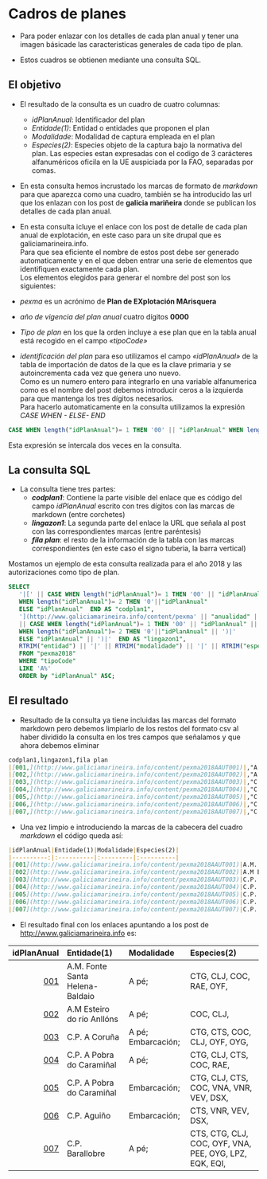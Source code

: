 # Cadros de planes

* Para poder enlazar con los detalles de cada plan anual y tener una imagen básicade las caracteristicas generales de cada tipo de plan.

* Estos cuadros se obtienen mediante una consulta SQL.

## El objetivo

* El resultado de la consulta es un cuadro de cuatro columnas:
  * _idPlanAnual_: Identificador del plan
  * _Entidade(1)_: Entidad o entidades que proponen el plan
  * _Modalidade_: Modalidad de captura empleada en el plan
  * _Especies(2)_: Especies objeto de la captura bajo la normativa del plan. Las especies estan expresadas con el codigo de 3 carácteres alfanuméricos oficila en la UE auspiciada por la FAO, separadas por comas. 

* En esta consulta hemos incrustado los marcas de formato de _markdown_ para que aparezca como una cuadro, también se ha introducido las url que los enlazan con los post de __galicia mariñeira__ donde se publican los detalles de cada plan anual.

* En esta consulta icluye el enlace con los post de detalle de cada plan anual de explotación, en este caso para un site drupal que es galiciamarineira.info.  
Para que sea eficiente el nombre de estos post debe ser generado automaticamente y en el que deben entrar una serie de elementos que identifiquen exactamente cada plan.  
Los elementos elegidos para generar el nombre del post son los siguientes:
 * _pexma_ es un acrónimo de __Plan de EXplotación MArisquera__
 * _año de vigencia del plan anual_ cuatro dígitos __0000__
 * _Tipo de plan_ en los que la orden incluye a ese plan que en la tabla anual está recogido en el campo _«tipoCode»_
 * _identificación del plan_ para eso utilizamos el campo _«idPlanAnual»_ de la tabla de importación de datos de la que es la clave primaria y se autoincrementa cada vez que genera uno nuevo.  
 Como es un numero entero para integrarlo en una variable alfanumerica como es el nombre del post debemos introducir ceros a la izquierda para que mantenga los tres dígitos necesarios.  
 Para hacerlo automaticamente en la consulta utilizamos la expresión _CASE WHEN - ELSE- END_  
 ```sql
 CASE WHEN length("idPlanAnual")= 1 THEN '00' || "idPlanAnual" WHEN length("idPlanAnual")= 2 THEN '0'||"idPlanAnual" ELSE "idPlanAnual
 ```  
 Esta expresión se intercala dos veces en la consulta.

## La consulta SQL
 
* La consulta tiene tres partes:
  * ___codplan1___: Contiene la parte visible del enlace que es código del campo _idPlanAnual_ escrito con tres dígitos con las marcas de markdown (entre corchetes)
  * ___lingazon1___: La segunda parte del enlace la URL que señala al post con las correspondientes marcas (entre paréntesis)
  * ___fila plan___: el resto de la información de la tabla con las marcas correspondientes (en este caso el signo tuberia, la barra vertical)

Mostamos un ejemplo de esta consulta realizada para el año 2018 y las autorizaciones como tipo de plan.

```sql
SELECT 
   '|[' || CASE WHEN length("idPlanAnual")= 1 THEN '00' || "idPlanAnual"
   WHEN length("idPlanAnual")= 2 THEN '0'||"idPlanAnual"
   ELSE "idPlanAnual"  END AS "codplan1",
   '](http://www.galiciamarineira.info/content/pexma' || "anualidad" || "tipoCode"
   || CASE WHEN length("idPlanAnual")= 1 THEN '00' || "idPlanAnual" || ')|'
   WHEN length("idPlanAnual")= 2 THEN '0'||"idPlanAnual" || ')|'
   ELSE "idPlanAnual" || ')|'  END AS "lingazon1",
   RTRIM("entidad") || '|' || RTRIM("modalidade") || '|' || RTRIM("especiesPlan" || '|') AS "fila plan"
   FROM "pexma2018"
   WHERE "tipoCode"
   LIKE 'A%'
   ORDER by "idPlanAnual" ASC;
```

## El resultado

* Resultado de la consulta ya tiene incluidas las marcas del formato markdown pero debemos limpiarlo de los restos del formato csv al haber dividido la consulta en los tres campos que señalamos y que ahora debemos eliminar

``` markdown
codplan1,lingazon1,fila plan
|[001,](http://www.galiciamarineira.info/content/pexma2018AAUT001)|,"A.M. Fonte Santa Helena-Baldaio|A pé;|CTG, CLJ, COC, RAE, OYF,|"
|[002,](http://www.galiciamarineira.info/content/pexma2018AAUT002)|,"A.M Esteiro do río Anllóns|A pé;|COC, CLJ,|"
|[003,](http://www.galiciamarineira.info/content/pexma2018AAUT003)|,"C.P. A Coruña|A pé; Embarcación;|CTG, CTS, COC, CLJ, OYF, OYG,|"
|[004,](http://www.galiciamarineira.info/content/pexma2018AAUT004)|,"C.P. A Pobra do Caramiñal|A pé;|CTG, CLJ, CTS, COC, RAE,|"
|[005,](http://www.galiciamarineira.info/content/pexma2018AAUT005)|,"C.P. A Pobra do Caramiñal|Embarcación;|CTG, CLJ, CTS, COC, VNA, VNR, VEV, DSX,|"
|[006,](http://www.galiciamarineira.info/content/pexma2018AAUT006)|,"C.P. Aguiño|Embarcación;|CTS, VNR, VEV, DSX,|"
|[007,](http://www.galiciamarineira.info/content/pexma2018AAUT007)|,"C.P. Barallobre|A pé;|CTS, CTG, CLJ, COC, OYF, VNA, PEE, OYG, LPZ, EQK, EQI,|"
```

* Una vez limpio e introduciendo la marcas de la cabecera del cuadro _markdown_ el código queda así:

```markdown
|idPlanAnual|Entidade(1)|Modalidade|Especies(2)|
|----------:|:----------|:---------|:----------|
|[001](http://www.galiciamarineira.info/content/pexma2018AAUT001)|A.M. Fonte Santa Helena-Baldaio|A pé;|CTG, CLJ, COC, RAE, OYF,|
|[002](http://www.galiciamarineira.info/content/pexma2018AAUT002)|A.M Esteiro do río Anllóns|A pé;|COC, CLJ,|
|[003](http://www.galiciamarineira.info/content/pexma2018AAUT003)|C.P. A Coruña|A pé; Embarcación;|CTG, CTS, COC, CLJ, OYF, OYG,|
|[004](http://www.galiciamarineira.info/content/pexma2018AAUT004)|C.P. A Pobra do Caramiñal|A pé;|CTG, CLJ, CTS, COC, RAE,|
|[005](http://www.galiciamarineira.info/content/pexma2018AAUT005)|C.P. A Pobra do Caramiñal|Embarcación;|CTG, CLJ, CTS, COC, VNA, VNR, VEV, DSX,|
|[006](http://www.galiciamarineira.info/content/pexma2018AAUT006)|C.P. Aguiño|Embarcación;|CTS, VNR, VEV, DSX,|
|[007](http://www.galiciamarineira.info/content/pexma2018AAUT007)|C.P. Barallobre|A pé;|CTS, CTG, CLJ, COC, OYF, VNA, PEE, OYG, LPZ, EQK, EQI,|
```

* El resultado final con los enlaces apuntando a los post de <http://www.galiciamarineira.info> es:

|idPlanAnual|Entidade(1)|Modalidade|Especies(2)|
|----------:|:----------|:---------|:----------|
|[001](http://www.galiciamarineira.info/content/pexma2018AAUT001)|A.M. Fonte Santa Helena-Baldaio|A pé;|CTG, CLJ, COC, RAE, OYF,|
|[002](http://www.galiciamarineira.info/content/pexma2018AAUT002)|A.M Esteiro do río Anllóns|A pé;|COC, CLJ,|
|[003](http://www.galiciamarineira.info/content/pexma2018AAUT003)|C.P. A Coruña|A pé; Embarcación;|CTG, CTS, COC, CLJ, OYF, OYG,|
|[004](http://www.galiciamarineira.info/content/pexma2018AAUT004)|C.P. A Pobra do Caramiñal|A pé;|CTG, CLJ, CTS, COC, RAE,|
|[005](http://www.galiciamarineira.info/content/pexma2018AAUT005)|C.P. A Pobra do Caramiñal|Embarcación;|CTG, CLJ, CTS, COC, VNA, VNR, VEV, DSX,|
|[006](http://www.galiciamarineira.info/content/pexma2018AAUT006)|C.P. Aguiño|Embarcación;|CTS, VNR, VEV, DSX,|
|[007](http://www.galiciamarineira.info/content/pexma2018AAUT007)|C.P. Barallobre|A pé;|CTS, CTG, CLJ, COC, OYF, VNA, PEE, OYG, LPZ, EQK, EQI,|



